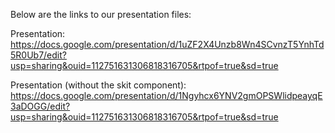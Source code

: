 Below are the links to our presentation files:

Presentation: https://docs.google.com/presentation/d/1uZF2X4Unzb8Wn4SCvnzT5YnhTd5R0Ub7/edit?usp=sharing&ouid=112751631306818316705&rtpof=true&sd=true

Presentation (without the skit component): https://docs.google.com/presentation/d/1Ngyhcx6YNV2gmOPSWlidpeayqE3aDOGG/edit?usp=sharing&ouid=112751631306818316705&rtpof=true&sd=true